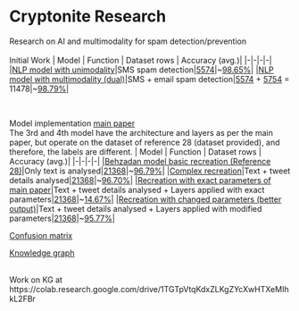 # Cryptonite Research
Research on AI and multimodality for spam detection/prevention
<br><br>
Initial Work
| Model | Function | Dataset rows | Accuracy (avg.)|
|-|-|-|-|
|[NLP model with unimodality](Initial%20work%20%5BLampu%20(Citation%2027)%5D/model.py)|SMS spam detection|[5574](Initial%20work%20%5BLampu%20(Citation%2027)%5D/datasets/sms_spam.csv)|~[98.65%](Initial%20work%20%5BLampu%20(Citation%2027)%5D/recorded%20outputs/single%20modal%20output.txt)|
|[NLP model with multimodality (dual)](Initial%20work%20%5BLampu%20(Citation%2027)%5D/bimodel.py)|SMS + email spam detection|[5574](Initial%20work%20%5BLampu%20(Citation%2027)%5D/datasets/sms_spam.csv) + [5754](Initial%20work%20%5BLampu%20(Citation%2027)%5D/datasets/email_spam.csv) = 11478|~[98.79%](Initial%20work%20%5BLampu%20(Citation%2027)%5D/recorded%20outputs/bimodal%20output.txt)|

<br>

Model implementation [main paper](https://www.mdpi.com/2504-4990/5/3/58#B27-make-05-00058)<br>
The 3rd and 4th model have the architecture and layers as per the main paper, but operate on the dataset of reference 28 (dataset provided), and therefore, the labels are different.
| Model | Function | Dataset rows | Accuracy (avg.)|
|-|-|-|-|
|[Behzadan model basic recreation (Reference 28)](Model_Recreation/Behzadan%20(Citation%2028)/basic_model.py)|Only text is analysed|[21368](Model_Recreation/Behzadan%20(Citation%2028)/tweets.csv)|~[96.79%](Model_Recreation/Behzadan%20(Citation%2028)/basic_output.txt)|
|[Complex recreation](Model_Recreation/Behzadan%20(Citation%2028)/complex_model.py)|Text + tweet details analysed|[21368](Model_Recreation/Behzadan%20(Citation%2028)/tweets_final.csv)|~[96.70%](Model_Recreation/Behzadan%20(Citation%2028)/complex_output.txt)|
|[Recreation with exact parameters of main paper](Model_Recreation/model_with_same_parameters.py)|Text + tweet details analysed + Layers applied with exact parameters|[21368](Model_Recreation/tweets_final.csv)|~[14.67%](Model_Recreation/output_for_same_parameters.txt)|
|[Recreation with changed parameters (better output)](Model_Recreation/model.py)|Text + tweet details analysed + Layers applied with modified parameters|[21368](Model_Recreation/tweets_final.csv)|~[95.77%](Model_Recreation/output.txt)|


[Confusion matrix](Model_Recreation/confusion_matrix.png)

[Knowledge graph](Model_Recreation/knowledge_graph.png)

<br>
Work on KG at https://colab.research.google.com/drive/1TGTpVtqKdxZLKgZYcXwHTXeMIhkL2FBr
